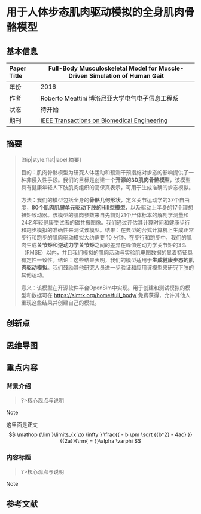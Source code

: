 # 用于人体步态肌肉驱动模拟的全身肌肉骨骼模型

## 基本信息

| Paper Title | Full-Body Musculoskeletal Model for Muscle-Driven Simulation of Human Gait |
| :---------- | ------------------------------------------------------------ |
| 年份        | 2016                                                         |
| 作者        | Roberto Meattini 博洛尼亚大学电气电子信息工程系              |
| 状态        | 待开始                                                       |
| 期刊        | [IEEE Transactions on Biomedical Engineering](https://ieeexplore.ieee.org/xpl/RecentIssue.jsp?punumber=10) |

## 摘要

> [!tip|style:flat|label:摘要] 
>
> 目的：肌肉骨骼模型为研究人体运动和预测干预措施对步态的影响提供了一种非侵入性手段。我们的目标是创建一个**开源的3D肌肉骨骼模型**，该模型具有健康年轻人下肢肌肉组织的高保真表示，可用于生成准确的步态模拟。
>
> 方法：我们的模型包括全身的**骨骼几何形状**，定义关节运动学的37个自由度，**80个肌肉肌腱单元驱动下肢的Hill型模型**，以及驱动上半身的17个理想扭矩致动器。该模型的肌肉参数来自先前对21个尸体标本的解剖学测量和24名年轻健康受试者的磁共振图像。我们通过评估其计算时间和健康步行和跑步模拟的准确性来测试该模型。结果：在典型的台式计算机上生成正常步行和跑步的肌肉驱动模拟大约需要 10 分钟。在步行和跑步中，我们的肌肉生成**关节矩和逆动力学关节矩**之间的差异在峰值逆动力学关节矩的3%（RMSE）以内，并且我们模拟的肌肉活动与实验肌电图数据的显着特征具有定性一致性。结论：这些结果表明，我们的模型适用于**生成健康步态的肌肉驱动模拟**。我们鼓励其他研究人员进一步验证和应用该模型来研究下肢的其他运动。
>
> 意义：该模型在开源软件平台OpenSim中实现。用于创建和测试模拟的模型和数据可在 https://simtk.org/home/full_body/ 免费获得，允许其他人重现这些结果并创建自己的模拟。

## 创新点

## 思维导图



## 重点内容

### 背景介绍

> ?>核心观点与说明



> [!Note] 
>
> 这里面是正文
> $$
> \mathop {\lim }\limits_{x \to \infty } \frac{{ - b \pm \sqrt {{b^2} - 4ac} }}{{2a}}{\rm{ = }}\alpha \varphi 
> $$
> 

### 内容标题

> ?>核心观点与说明



> [!Note] 

## 参考文献
